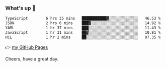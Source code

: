 ### What's up 👋

<!--START_SECTION:waka-->

```txt
TypeScript        6 hrs 35 mins   ███████████▓░░░░░░░░░░░░░   46.53 %
JSON              2 hrs 6 mins    ███▓░░░░░░░░░░░░░░░░░░░░░   14.92 %
YAML              1 hr 37 mins    ███░░░░░░░░░░░░░░░░░░░░░░   11.43 %
JavaScript        1 hr 31 mins    ██▓░░░░░░░░░░░░░░░░░░░░░░   10.81 %
HCL               1 hr 2 mins     ██░░░░░░░░░░░░░░░░░░░░░░░   07.35 %
```

<!--END_SECTION:waka-->

👉 [my GitHub Pages](https://ykzhukian.github.io)

Cheers, have a great day.

